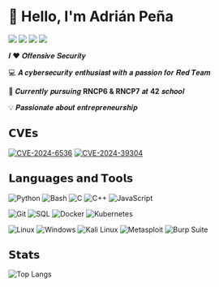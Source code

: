 # 👋 Hello, I'm **Adrián Peña**

[![](https://img.shields.io/badge/-Email-c14438?style=flat-square&logo=Gmail&logoColor=white&link=mailto:adripbar03@gmail.com)](mailto:adripbar03@gmail.com)
[![](https://img.shields.io/badge/-LinkedIn-blue?style=flat-square&logo=linkedin&logoColor=ffffff)](https://linkedin.com/in/adrian-pena-dev)
[![](https://img.shields.io/badge/-HackTheBox-%23239120?style=flat-square&logo=hackthebox&logoColor=ffffff)](https://app.hackthebox.com/users/1586817)
[![](https://img.shields.io/badge/-Medium-000000?style=flat-square&logo=medium&logoColor=ffffff)](https://medium.com/@adripbar03)

𝑰 ❤️ 𝑶𝒇𝒇𝒆𝒏𝒔𝒊𝒗𝒆 𝑺𝒆𝒄𝒖𝒓𝒊𝒕𝒚

💻 𝑨 𝒄𝒚𝒃𝒆𝒓𝒔𝒆𝒄𝒖𝒓𝒊𝒕𝒚 𝒆𝒏𝒕𝒉𝒖𝒔𝒊𝒂𝒔𝒕 𝒘𝒊𝒕𝒉 𝒂 𝒑𝒂𝒔𝒔𝒊𝒐𝒏 𝒇𝒐𝒓 𝑹𝒆𝒅 𝑻𝒆𝒂𝒎

🚀 𝑪𝒖𝒓𝒓𝒆𝒏𝒕𝒍𝒚 𝒑𝒖𝒓𝒔𝒖𝒊𝒏𝒈 **RNCP6 & RNCP7** 𝒂𝒕 **42** 𝒔𝒄𝒉𝒐𝒐𝒍

💡 𝑷𝒂𝒔𝒔𝒊𝒐𝒏𝒂𝒕𝒆 𝒂𝒃𝒐𝒖𝒕 𝒆𝒏𝒕𝒓𝒆𝒑𝒓𝒆𝒏𝒆𝒖𝒓𝒔𝒉𝒊𝒑

## 𝗖𝗩𝗘𝘀

[![CVE-2024-6536](https://svg.bookmark.style/api?url=https://wpscan.com/vulnerability/ee40c1c6-4186-4b97-866c-fb0e76cedeb8/&mode=light&style=horizontal)](https://wpscan.com/vulnerability/ee40c1c6-4186-4b97-866c-fb0e76cedeb8/)
[![CVE-2024-39304](https://svg.bookmark.style/api?url=https://github.com/ChurchCRM/CRM/security/advisories/GHSA-2rh6-gr3h-83j9&mode=dark&style=horizontal)](https://github.com/ChurchCRM/CRM/security/advisories/GHSA-2rh6-gr3h-83j9)

## 𝗟𝗮𝗻𝗴𝘂𝗮𝗴𝗲𝘀 𝗮𝗻𝗱 𝗧𝗼𝗼𝗹𝘀

![Python](https://img.shields.io/badge/-Python-3776AB?style=flat-square&logo=python&logoColor=ffffff)
![Bash](https://img.shields.io/badge/-Bash-4EAA25?style=flat-square&logo=gnu-bash&logoColor=ffffff)
![C](https://img.shields.io/badge/-C-A8B9CC?style=flat-square&logo=c&logoColor=000000)
![C++](https://img.shields.io/badge/-C++-00599C?style=flat-square&logo=cplusplus&logoColor=ffffff)
![JavaScript](https://img.shields.io/badge/-JavaScript-%23F7DF1C?style=flat-square&logo=javascript&logoColor=000000)

![Git](https://img.shields.io/badge/-Git-F05032?style=flat-square&logo=git&logoColor=ffffff)
![SQL](https://img.shields.io/badge/-SQL-4479A1?style=flat-square&logo=postgresql&logoColor=ffffff)
![Docker](https://img.shields.io/badge/-Docker-2496ED?style=flat-square&logo=docker&logoColor=ffffff)
![Kubernetes](https://img.shields.io/badge/-Kubernetes-326CE5?style=flat-square&logo=kubernetes&logoColor=ffffff)

![Linux](https://img.shields.io/badge/-Linux-FCC624?style=flat-square&logo=linux&logoColor=000000)
![Windows](https://img.shields.io/badge/-Windows-0078D6?style=flat-square&logo=microsoft&logoColor=ffffff)
![Kali Linux](https://img.shields.io/badge/-Kali%20Linux-268BEE?style=flat-square&logo=kalilinux&logoColor=ffffff)
![Metasploit](https://img.shields.io/badge/-Metasploit-3787C4?style=flat-square&logo=metasploit&logoColor=ffffff)
![Burp Suite](https://img.shields.io/badge/-Burp%20Suite-FF6633?style=flat-square&logo=burpsuite&logoColor=ffffff)

## 𝗦𝘁𝗮𝘁𝘀

![Top Langs](https://github-readme-stats.vercel.app/api/top-langs?username=apena-ba&show_icons=true&locale=en&layout=compact&theme=dracula)
